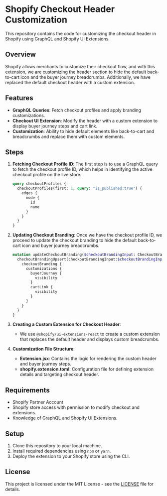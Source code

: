 # Shopify Checkout Header Customization

This repository contains the code for customizing the checkout header in Shopify using GraphQL and Shopify UI Extensions.

## Overview
Shopify allows merchants to customize their checkout flow, and with this extension, we are customizing the header section to hide the default back-to-cart icon and the buyer journey breadcrumbs. Additionally, we have replaced the default checkout header with a custom extension.

## Features
- **GraphQL Queries**: Fetch checkout profiles and apply branding customizations.
- **Checkout UI Extension**: Modify the header with a custom extension to display buyer journey steps and cart link.
- **Customization**: Ability to hide default elements like back-to-cart and breadcrumbs and replace them with custom elements.

## Steps
1. **Fetching Checkout Profile ID**:
    The first step is to use a GraphQL query to fetch the checkout profile ID, which helps in identifying the active checkout profile on the live store.

    ```graphql
    query checkoutProfiles {
      checkoutProfiles(first: 1, query: "is_published:true") {
        edges {
          node {
            id
            name
          }
        }
      }
    }
    ```

2. **Updating Checkout Branding**:
    Once we have the checkout profile ID, we proceed to update the checkout branding to hide the default back-to-cart icon and buyer journey breadcrumbs.

    ```graphql
    mutation updateCheckoutBranding($checkoutBrandingInput: CheckoutBrandingInput!, $checkoutProfileId: ID!) {
      checkoutBrandingUpsert(checkoutBrandingInput:$checkoutBrandingInput, checkoutProfileId:$checkoutProfileId) {
        checkoutBranding {
          customizations {
            buyerJourney {
              visibility
            }
            cartLink {
              visibility
            }
          }
        }
      }
    }
    ```

3. **Creating a Custom Extension for Checkout Header**:
    - We use `@shopify/ui-extensions-react` to create a custom extension that replaces the default header and displays custom breadcrumbs.

4. **Customization File Structure**:
    - **Extension.jsx**: Contains the logic for rendering the custom header and buyer journey steps.
    - **shopify.extension.toml**: Configuration file for defining extension details and targeting checkout header.

## Requirements
- Shopify Partner Account
- Shopify store access with permission to modify checkout and extensions.
- Knowledge of GraphQL and Shopify UI Extensions.

## Setup
1. Clone this repository to your local machine.
2. Install required dependencies using `npm` or `yarn`.
3. Deploy the extension to your Shopify store using the CLI.

## License
This project is licensed under the MIT License - see the [LICENSE](LICENSE) file for details.
